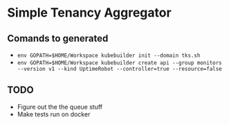 # Simple Tenancy Aggregator

## Comands to generated

- `env GOPATH=$HOME/Workspace kubebuilder init --domain tks.sh`
- `env GOPATH=$HOME/Workspace kubebuilder create api --group monitors --version v1 --kind UptimeRobot --controller=true --resource=false`

## TODO

- Figure out the the queue stuff
- Make tests run on docker
